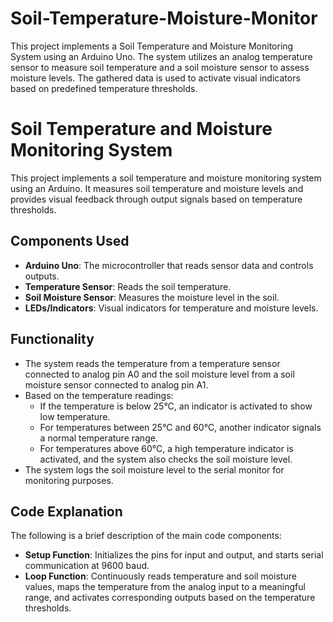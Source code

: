 # Soil-Temperature-Moisture-Monitor
This project implements a Soil Temperature and Moisture Monitoring System using an Arduino Uno. The system utilizes an analog temperature sensor to measure soil temperature and a soil moisture sensor to assess moisture levels. The gathered data is used to activate visual indicators based on predefined temperature thresholds.
# Soil Temperature and Moisture Monitoring System

This project implements a soil temperature and moisture monitoring system using an Arduino. It measures soil temperature and moisture levels and provides visual feedback through output signals based on temperature thresholds.

## Components Used
- **Arduino Uno**: The microcontroller that reads sensor data and controls outputs.
- **Temperature Sensor**: Reads the soil temperature.
- **Soil Moisture Sensor**: Measures the moisture level in the soil.
- **LEDs/Indicators**: Visual indicators for temperature and moisture levels.

## Functionality
- The system reads the temperature from a temperature sensor connected to analog pin A0 and the soil moisture level from a soil moisture sensor connected to analog pin A1.
- Based on the temperature readings:
  - If the temperature is below 25°C, an indicator is activated to show low temperature.
  - For temperatures between 25°C and 60°C, another indicator signals a normal temperature range.
  - For temperatures above 60°C, a high temperature indicator is activated, and the system also checks the soil moisture level.
- The system logs the soil moisture level to the serial monitor for monitoring purposes.

## Code Explanation
The following is a brief description of the main code components:
- **Setup Function**: Initializes the pins for input and output, and starts serial communication at 9600 baud.
- **Loop Function**: Continuously reads temperature and soil moisture values, maps the temperature from the analog input to a meaningful range, and activates corresponding outputs based on the temperature thresholds.
